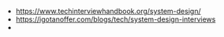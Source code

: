 - https://www.techinterviewhandbook.org/system-design/
- https://igotanoffer.com/blogs/tech/system-design-interviews
- 

